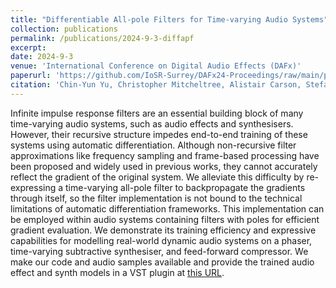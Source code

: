 ```yaml
---
title: "Differentiable All-pole Filters for Time-varying Audio Systems"
collection: publications
permalink: /publications/2024-9-3-diffapf
excerpt:
date: 2024-9-3
venue: 'International Conference on Digital Audio Effects (DAFx)'
paperurl: 'https://github.com/IoSR-Surrey/DAFx24-Proceedings/raw/main/papers/DAFx24_paper_75.pdf'
citation: 'Chin-Yun Yu, Christopher Mitcheltree, Alistair Carson, Stefan Bilbao, Joshua Reiss and György Fazekas, &quot;Differentiable All-pole Filters for Time-varying Audio Systems&quot;, <i>International Conference on Digital Audio Effects</i>, September 2024.'
---
```

Infinite impulse response filters are an essential building block of many time-varying audio systems, such as audio effects and synthesisers. However, their recursive structure impedes end-to-end training of these systems using automatic differentiation. Although non-recursive filter approximations like frequency sampling and frame-based processing have been proposed and widely used in previous works, they cannot accurately reflect the gradient of the original system. We alleviate this difficulty by re-expressing a time-varying all-pole filter to backpropagate the gradients through itself, so the filter implementation is not bound to the technical limitations of automatic differentiation frameworks. This implementation can be employed within audio systems containing filters with poles for efficient gradient evaluation. We demonstrate its training efficiency and expressive capabilities for modelling real-world dynamic audio systems on a phaser, time-varying subtractive synthesiser, and feed-forward compressor. We make our code and audio samples available and provide the trained audio effect and synth models in a VST plugin at [this URL](https://diffapf.github.io/web/).